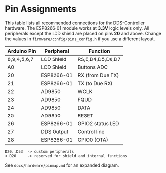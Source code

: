 # Pin Assignments

This table lists all recommended connections for the DDS-Controller hardware. The ESP8266-01 module works at **3.3V** logic levels only. All peripherals except the LCD shield are placed on pins **20** and above. Change the values in `firmware/config/pins_config.h` if you use a different layout.

| Arduino Pin | Peripheral  | Function           |
|-------------|-------------|-------------------|
| 8,9,4,5,6,7 | LCD Shield  | RS,E,D4,D5,D6,D7  |
| A0          | LCD Shield  | Buttons ADC       |
| 20          | ESP8266-01  | RX (from Due TX)  |
| 21          | ESP8266-01  | TX (to Due RX)    |
| 22          | AD9850      | WCLK              |
| 23          | AD9850      | FQUD              |
| 24          | AD9850      | DATA              |
| 25          | AD9850      | RESET             |
| 26          | ESP8266-01  | GPIO2 status LED  |
| 27          | DDS Output  | Control line      |
| 28          | ESP8266-01  | GPIO0 (OTA)       |

```
D20..D53  -> custom peripherals
< D20     -> reserved for shield and internal functions
```

See `docs/hardware/pinmap.md` for an expanded diagram.
